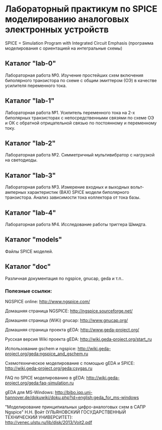 # Лабораторный практикум по SPICE моделированию аналоговых электронных устройств
SPICE = Simulation Program with Integrated Circuit Emphasis
(программа моделирования с ориентацией на интегральные схемы)

## Каталог "lab-0"
Лабораторная работа №0.
Изучение простейших схем включения биполярного транзистора по схеме с общим
эмиттером (ОЭ) в качестве усилителя переменного тока.

## Каталог "lab-1"
Лабораторная работа №1.
Усилитель переменного тока на 2-х биполярных транзисторах с непосредственными
связями по схеме ОЭ и ОК с обратной отрицательной связью по постоянному
и переменному току.

## Каталог "lab-2"
Лабораторная работа №2.
Симметричный мультивибратор с нагрузкой на светодиоды.

## Каталог "lab-3"
Лабораторная работа №3.
Измерение входных и выходных вольт-амперных характеристик (ВАХ)
SPICE модели биполярного транзистора.
Анализ зависимости тока коллектора от тока базы.

## Каталог "lab-4"
Лабораторная работа №4.
Исследование работы триггера Шмидта.

## Каталог "models"
Файлы SPICE моделей.

## Каталог "doc"
Различная документация по ngspice, gnucap, geda и т.п..

### Полезные ссылки:
NGSPICE online: http://www.ngspice.com/

Домашняя страница NGSPICE: http://ngspice.sourceforge.net/

Домашняя страница (WiKi) gnucap: http://www.gnucap.org/

Домашняя страница проекта gEDA: http://www.geda-project.org/

Русская версия Wiki проекта gEDA: http://wiki.geda-project.org/start_ru

Использование gschem и ngspice:
http://wiki.geda-project.org/geda:ngspice_and_gschem.ru 

Схемотехническое моделирование с помощью gEDA и SPICE:
http://wiki.geda-project.org/geda:csygas.ru

FAQ по SPICE моделированию в gEDA:
http://wiki.geda-project.org/geda:faq-simulation.ru

gEDA для MS-Windows:
http://bibo.iqo.uni-hannover.de/dokuwiki/doku.php?id=english:geda_for_ms-windows

"Моделирование принципиальных цифро-аналоговых схем в САПР Ngspice"
Н.Н. Войт (УЛЬЯНОВСКИЙ ГОСУДАРСТВЕННЫЙ ТЕХНИЧЕСКИЙ УНИВЕРСИТЕТ):
http://venec.ulstu.ru/lib/disk/2013/Voit2.pdf

